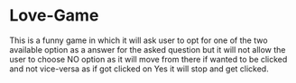# Love-Game
This is a funny game in which it will ask user to opt for one of the two available option as a answer for the asked question but it will not allow the user to choose NO option as it will move from there if wanted to be clicked and not vice-versa as if got clicked on Yes it will stop and get clicked.
